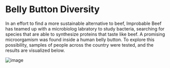# Belly Button Diversity
In an effort to find a more sustainable alternative to beef, Improbable Beef has teamed up with a microbiolog labratory to study bacteria, searching for species that are able to synthesize proteins that taste like beef. A promising microorgamism was found inside a human belly button. To explore this possibility, samples of people across the country were tested, and the results are visualized below.

![image](https://user-images.githubusercontent.com/90879979/146309452-abef8434-65c6-4ab5-914f-571d6d5fd0a3.png)
